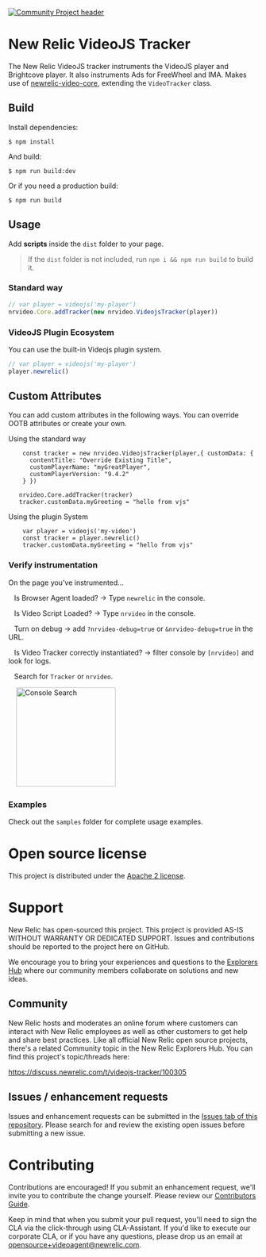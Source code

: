 [![Community Project header](https://github.com/newrelic/open-source-office/raw/master/examples/categories/images/Community_Project.png)](https://github.com/newrelic/open-source-office/blob/master/examples/categories/index.md#community-project)

# New Relic VideoJS Tracker

The New Relic VideoJS tracker instruments the VideoJS player and Brightcove player. It also instruments Ads for FreeWheel and IMA. Makes use of [newrelic-video-core](https://github.com/newrelic/video-core-js), extending the `VideoTracker` class.

## Build

Install dependencies:

```
$ npm install
```

And build:

```
$ npm run build:dev
```

Or if you need a production build:

```
$ npm run build
```

## Usage
Add **scripts** inside the `dist` folder to your page.

> If the `dist` folder is not included, run `npm i && npm run build` to build it.

### Standard way
```javascript
// var player = videojs('my-player')
nrvideo.Core.addTracker(new nrvideo.VideojsTracker(player))
```

### VideoJS Plugin Ecosystem
You can use the built-in Videojs plugin system.

```javascript
// var player = videojs('my-player')
player.newrelic()
```

## Custom Attributes
You can add custom attributes in the following ways.  You can override OOTB attributes or create your own.

Using the standard way
```
    const tracker = new nrvideo.VideojsTracker(player,{ customData: { 
      contentTitle: "Override Existing Title",
      customPlayerName: "myGreatPlayer", 
      customPlayerVersion: "9.4.2"
    } })
    
   nrvideo.Core.addTracker(tracker)
   tracker.customData.myGreeting = "hello from vjs"
``` 

Using the plugin System
```
    var player = videojs('my-video')
    const tracker = player.newrelic()
    tracker.customData.myGreeting = "hello from vjs"
```

### Verify instrumentation

On the page you've instrumented...

&nbsp;&nbsp; Is Browser Agent loaded? → Type `newrelic` in the console.

&nbsp;&nbsp; Is Video Script Loaded? → Type `nrvideo` in the console.

&nbsp;&nbsp; Turn on debug → add `?nrvideo-debug=true` or `&nrvideo-debug=true` in the URL.

&nbsp;&nbsp; Is Video Tracker correctly instantiated? → filter console by `[nrvideo]` and look for logs.

&nbsp;&nbsp; Search for `Tracker` or `nrvideo`.

&nbsp;&nbsp;&nbsp;&nbsp;<img width="200" alt="Console Search" src="https://user-images.githubusercontent.com/8813505/82217239-22172c00-98e8-11ea-9aa3-a9a675fd65a5.png">

### Examples

Check out the `samples` folder for complete usage examples.

# Open source license

This project is distributed under the [Apache 2 license](LICENSE).

# Support

New Relic has open-sourced this project. This project is provided AS-IS WITHOUT WARRANTY OR DEDICATED SUPPORT. Issues and contributions should be reported to the project here on GitHub.

We encourage you to bring your experiences and questions to the [Explorers Hub](https://discuss.newrelic.com) where our community members collaborate on solutions and new ideas.

## Community

New Relic hosts and moderates an online forum where customers can interact with New Relic employees as well as other customers to get help and share best practices. Like all official New Relic open source projects, there's a related Community topic in the New Relic Explorers Hub. You can find this project's topic/threads here:

https://discuss.newrelic.com/t/videojs-tracker/100305

## Issues / enhancement requests

Issues and enhancement requests can be submitted in the [Issues tab of this repository](../../issues). Please search for and review the existing open issues before submitting a new issue.

# Contributing

Contributions are encouraged! If you submit an enhancement request, we'll invite you to contribute the change yourself. Please review our [Contributors Guide](CONTRIBUTING.md).

Keep in mind that when you submit your pull request, you'll need to sign the CLA via the click-through using CLA-Assistant. If you'd like to execute our corporate CLA, or if you have any questions, please drop us an email at opensource+videoagent@newrelic.com.
